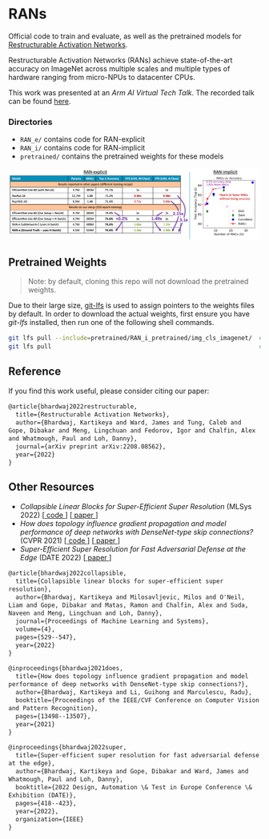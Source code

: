 # RANs
Official code to train and evaluate, as well as the pretrained models for [Restructurable Activation Networks](https://arxiv.org/abs/2208.08562).

Restructurable Activation Networks (RANs) achieve state-of-the-art accuracy on ImageNet across multiple scales and multiple types of hardware ranging from micro-NPUs to datacenter CPUs.

This work was presented at an _Arm AI Virtual Tech Talk_. The recorded talk can be found [here](https://www.youtube.com/watch?v=EUqFNE28Kq4).

### Directories

- `RAN_e/` contains code for RAN-explicit
- `RAN_i/` contains code for RAN-implicit
- `pretrained/` contains the pretrained weights for these models

<img src="RANs_summary.png" alt="Restructurable Activation Networks (RANs) achieve state-of-the-art accuracy on ImageNet across multiple scales and multiple types of hardware." style="width:1300px;"/>


## Pretrained Weights
> Note: by default, cloning this repo will not download the pretrained weights.

Due to their large size, [git-lfs](https://git-lfs.github.com/) is used to assign pointers to the weights files by default.
In order to download the actual weights, first ensure you have _git-lfs_ installed, then run one of the following shell commands.

```bash
git lfs pull --include=pretrained/RAN_i_pretrained/img_cls_imagenet/  # To only download the RAN-i image-classification weights
git lfs pull                                                          # To download all the pretrained weights
```

## Reference

If you find this work useful, please consider citing our paper:

```
@article{bhardwaj2022restructurable,
  title={Restructurable Activation Networks},
  author={Bhardwaj, Kartikeya and Ward, James and Tung, Caleb and Gope, Dibakar and Meng, Lingchuan and Fedorov, Igor and Chalfin, Alex and Whatmough, Paul and Loh, Danny},
  journal={arXiv preprint arXiv:2208.08562},
  year={2022}
}
```

## Other Resources

- _Collapsible Linear Blocks for Super-Efficient Super Resolution_ (MLSys 2022) \[[ code ](https://github.com/ARM-software/sesr) \]  \[[ paper ](https://arxiv.org/abs/2103.09404)\]
- _How does topology influence gradient propagation and model performance of deep networks with DenseNet-type skip connections?_ (CVPR 2021) \[[ code ](https://github.com/SLDGroup/NN_Mass) \]  \[[ paper ](https://arxiv.org/abs/1910.00780)\]
- _Super-Efficient Super Resolution for Fast Adversarial Defense at the Edge_ (DATE 2022) \[[ paper ](https://arxiv.org/abs/2112.14340)\]

```
@article{bhardwaj2022collapsible,
  title={Collapsible linear blocks for super-efficient super resolution},
  author={Bhardwaj, Kartikeya and Milosavljevic, Milos and O'Neil, Liam and Gope, Dibakar and Matas, Ramon and Chalfin, Alex and Suda, Naveen and Meng, Lingchuan and Loh, Danny},
  journal={Proceedings of Machine Learning and Systems},
  volume={4},
  pages={529--547},
  year={2022}
}
```

```
@inproceedings{bhardwaj2021does,
  title={How does topology influence gradient propagation and model performance of deep networks with DenseNet-type skip connections?},
  author={Bhardwaj, Kartikeya and Li, Guihong and Marculescu, Radu},
  booktitle={Proceedings of the IEEE/CVF Conference on Computer Vision and Pattern Recognition},
  pages={13498--13507},
  year={2021}
}
```

```
@inproceedings{bhardwaj2022super,
  title={Super-efficient super resolution for fast adversarial defense at the edge},
  author={Bhardwaj, Kartikeya and Gope, Dibakar and Ward, James and Whatmough, Paul and Loh, Danny},
  booktitle={2022 Design, Automation \& Test in Europe Conference \& Exhibition (DATE)},
  pages={418--423},
  year={2022},
  organization={IEEE}
}
```